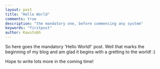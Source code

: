 ```yaml
---
layout: post
title: "Hello World"
comments: true
description: "the mandatory one, before commencing any system"
keywords: "firstpost"
author: Kaustubh
---
```


So here goes the mandatory 'Hello World!' post. Well that marks the beginning of my blog and am glad it begins with a gretting to the world! :)

Hope to write lots more in the coming time!
